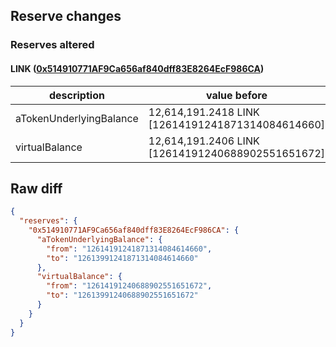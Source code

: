 ## Reserve changes

### Reserves altered

#### LINK ([0x514910771AF9Ca656af840dff83E8264EcF986CA](https://etherscan.io/address/0x514910771AF9Ca656af840dff83E8264EcF986CA))

| description | value before | value after |
| --- | --- | --- |
| aTokenUnderlyingBalance | 12,614,191.2418 LINK [12614191241871314084614660] | 12,613,991.2418 LINK [12613991241871314084614660] |
| virtualBalance | 12,614,191.2406 LINK [12614191240688902551651672] | 12,613,991.2406 LINK [12613991240688902551651672] |


## Raw diff

```json
{
  "reserves": {
    "0x514910771AF9Ca656af840dff83E8264EcF986CA": {
      "aTokenUnderlyingBalance": {
        "from": "12614191241871314084614660",
        "to": "12613991241871314084614660"
      },
      "virtualBalance": {
        "from": "12614191240688902551651672",
        "to": "12613991240688902551651672"
      }
    }
  }
}
```